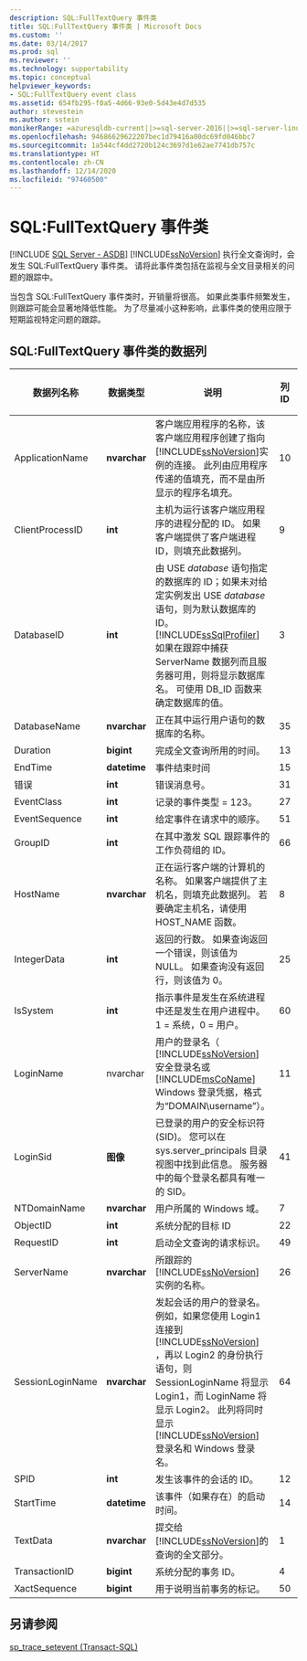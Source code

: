 ```yaml
---
description: SQL:FullTextQuery 事件类
title: SQL:FullTextQuery 事件类 | Microsoft Docs
ms.custom: ''
ms.date: 03/14/2017
ms.prod: sql
ms.reviewer: ''
ms.technology: supportability
ms.topic: conceptual
helpviewer_keywords:
- SQL:FullTextQuery event class
ms.assetid: 654fb295-f0a5-4d66-93e0-5d43e4d7d535
author: stevestein
ms.author: sstein
monikerRange: =azuresqldb-current||>=sql-server-2016||>=sql-server-linux-2017||=azuresqldb-mi-current
ms.openlocfilehash: 94686629622207bec1d79416a00dc69fd046bbc7
ms.sourcegitcommit: 1a544cf4dd2720b124c3697d1e62ae7741db757c
ms.translationtype: HT
ms.contentlocale: zh-CN
ms.lasthandoff: 12/14/2020
ms.locfileid: "97460500"
---
```

# <a name="sqlfulltextquery-event-class"></a>SQL:FullTextQuery 事件类
[!INCLUDE [SQL Server - ASDB](../../includes/applies-to-version/sql-asdb.md)]
  [!INCLUDE[ssNoVersion](../../includes/ssnoversion-md.md)] 执行全文查询时，会发生 SQL:FullTextQuery 事件类。 请将此事件类包括在监视与全文目录相关的问题的跟踪中。  
  
 当包含 SQL:FullTextQuery 事件类时，开销量将很高。 如果此类事件频繁发生，则跟踪可能会显著地降低性能。 为了尽量减小这种影响，此事件类的使用应限于短期监视特定问题的跟踪。  
  
## <a name="sqlfulltextquery-event-class-data-columns"></a>SQL:FullTextQuery 事件类的数据列  
  
|数据列名称|数据类型|说明|列 ID|可筛选|  
|----------------------|---------------|-----------------|---------------|----------------|  
|ApplicationName|**nvarchar**|客户端应用程序的名称，该客户端应用程序创建了指向 [!INCLUDE[ssNoVersion](../../includes/ssnoversion-md.md)]实例的连接。 此列由应用程序传递的值填充，而不是由所显示的程序名填充。|10|是|  
|ClientProcessID|**int**|主机为运行该客户端应用程序的进程分配的 ID。 如果客户端提供了客户端进程 ID，则填充此数据列。|9|是|  
|DatabaseID|**int**|由 USE *database* 语句指定的数据库的 ID；如果未对给定实例发出 USE *database* 语句，则为默认数据库的 ID。 [!INCLUDE[ssSqlProfiler](../../includes/sssqlprofiler-md.md)] 如果在跟踪中捕获 ServerName 数据列而且服务器可用，则将显示数据库名。 可使用 DB_ID 函数来确定数据库的值。|3|是|  
|DatabaseName|**nvarchar**|正在其中运行用户语句的数据库的名称。|35|是|  
|Duration|**bigint**|完成全文查询所用的时间。|13|否|  
|EndTime|**datetime**|事件结束时间|15|是|  
|错误|**int**|错误消息号。|31|是|  
|EventClass|**int**|记录的事件类型 = 123。|27|否|  
|EventSequence|**int**|给定事件在请求中的顺序。|51|否|  
|GroupID|**int**|在其中激发 SQL 跟踪事件的工作负荷组的 ID。|66|是|  
|HostName|**nvarchar**|正在运行客户端的计算机的名称。 如果客户端提供了主机名，则填充此数据列。 若要确定主机名，请使用 HOST_NAME 函数。|8|是|  
|IntegerData|**int**|返回的行数。 如果查询返回一个错误，则该值为 NULL。 如果查询没有返回行，则该值为 0。|25|是|  
|IsSystem|**int**|指示事件是发生在系统进程中还是发生在用户进程中。 1 = 系统，0 = 用户。|60|是|  
|LoginName|nvarchar|用户的登录名（ [!INCLUDE[ssNoVersion](../../includes/ssnoversion-md.md)] 安全登录名或 [!INCLUDE[msCoName](../../includes/msconame-md.md)] Windows 登录凭据，格式为“DOMAIN\username”）。|11|是|  
|LoginSid|**图像**|已登录的用户的安全标识符 (SID)。 您可以在 sys.server_principals 目录视图中找到此信息。 服务器中的每个登录名都具有唯一的 SID。|41|是|  
|NTDomainName|**nvarchar**|用户所属的 Windows 域。|7|是|  
|ObjectID|**int**|系统分配的目标 ID|22|是|  
|RequestID|**int**|启动全文查询的请求标识。|49|是|  
|ServerName|**nvarchar**|所跟踪的 [!INCLUDE[ssNoVersion](../../includes/ssnoversion-md.md)] 实例的名称。|26|否|  
|SessionLoginName|**nvarchar**|发起会话的用户的登录名。 例如，如果您使用 Login1 连接到 [!INCLUDE[ssNoVersion](../../includes/ssnoversion-md.md)] ，再以 Login2 的身份执行语句，则 SessionLoginName 将显示 Login1，而 LoginName 将显示 Login2。 此列将同时显示 [!INCLUDE[ssNoVersion](../../includes/ssnoversion-md.md)] 登录名和 Windows 登录名。|64|是|  
|SPID|**int**|发生该事件的会话的 ID。|12|是|  
|StartTime|**datetime**|该事件（如果存在）的启动时间。|14|是|  
|TextData|**nvarchar**|提交给 [!INCLUDE[ssNoVersion](../../includes/ssnoversion-md.md)]的查询的全文部分。|1|否|  
|TransactionID|**bigint**|系统分配的事务 ID。|4|是|  
|XactSequence|**bigint**|用于说明当前事务的标记。|50|是|  
  
## <a name="see-also"></a>另请参阅  
 [sp_trace_setevent (Transact-SQL)](../../relational-databases/system-stored-procedures/sp-trace-setevent-transact-sql.md)  
  
  
